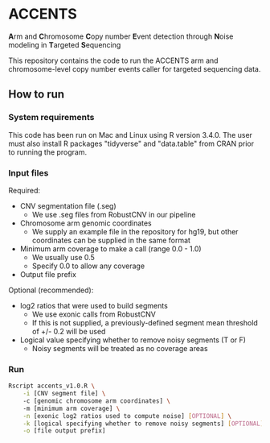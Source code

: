 # ACCENTS
**A**rm and **C**hromosome **C**opy number **E**vent detection through **N**oise modeling in **T**argeted **S**equencing

This repository contains the code to run the ACCENTS arm and chromosome-level copy number events caller for targeted sequencing data.

## How to run
### System requirements
This code has been run on Mac and Linux using R version 3.4.0. The user must also install R packages "tidyverse" and 
"data.table" from CRAN prior to running the program.

### Input files

Required:
- CNV segmentation file (.seg)
	- We use .seg files from RobustCNV in our pipeline
- Chromosome arm genomic coordinates
	- We supply an example file in the repository for hg19, but other coordinates can be supplied in the same format
- Minimum arm coverage to make a call (range 0.0 - 1.0)
	- We usually use 0.5
	- Specify 0.0 to allow any coverage
- Output file prefix

Optional (recommended):
- log2 ratios that were used to build segments
	- We use exonic calls from RobustCNV
	- If this is not supplied, a previously-defined segment mean threshold of +/- 0.2 will be used
- Logical value specifying whether to remove noisy segments (T or F)
	- Noisy segments will be treated as no coverage areas

### Run
```bash
Rscript accents_v1.0.R \
	-i [CNV segment file] \ 
	-c [genomic chromosome arm coordinates] \ 
	-m [minimum arm coverage] \
	-n [exonic log2 ratios used to compute noise] [OPTIONAL] \
	-k [logical specifying whether to remove noisy segments] [OPTIONAL] \
	-o [file output prefix]
```
